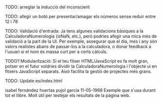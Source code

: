 TODO: arreglar la inducció del inconscient

TODO: afegir un botó per presentar/amagar els números sense reduir entre 12 i 78

TODO: Validació d'entrada: Ja tens algunes validacions bàsiques a la CalculadoraNumerologia (isNaN, etc.), però podries afegir una mica més de validació a la part de la UI. Per exemple, assegurar que el dia, mes i any són valors realistes abans de passar-los a la calculadora, o donar feedback a l'usuari si el nom és massa curt per a certs càlculs.

TODO?:Modularització: Si el teu fitxer HTML/JavaScript es fa molt gran, potser en el futur voldries dividir la CalculadoraNumerologia i l'objecte ui en fitxers JavaScript separats. Això facilita la gestió de projectes més grans.

TODO: Update es/index.html



isabel fernández huertas pujol garcía 
11-05-1968
Exemple que s'usa durant tot el llibre.
Molt útil per testejar els resultats de la pàgina web.
